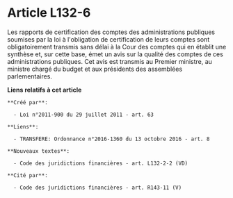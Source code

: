 # Article L132-6

Les rapports de certification des comptes des administrations publiques soumises par la loi à l'obligation de certification
de leurs comptes sont obligatoirement transmis sans délai à la Cour des comptes qui en établit une synthèse et, sur cette
base, émet un avis sur la qualité des comptes de ces administrations publiques. Cet avis est transmis au Premier ministre, au
ministre chargé du budget et aux présidents des assemblées parlementaires.

**Liens relatifs à cet article**

	**Créé par**:

	  - Loi n°2011-900 du 29 juillet 2011 - art. 63

	**Liens**:

	  - TRANSFERE: Ordonnance n°2016-1360 du 13 octobre 2016 - art. 8

	**Nouveaux textes**:

	  - Code des juridictions financières - art. L132-2-2 (VD)

	**Cité par**:

	  - Code des juridictions financières - art. R143-11 (V)
